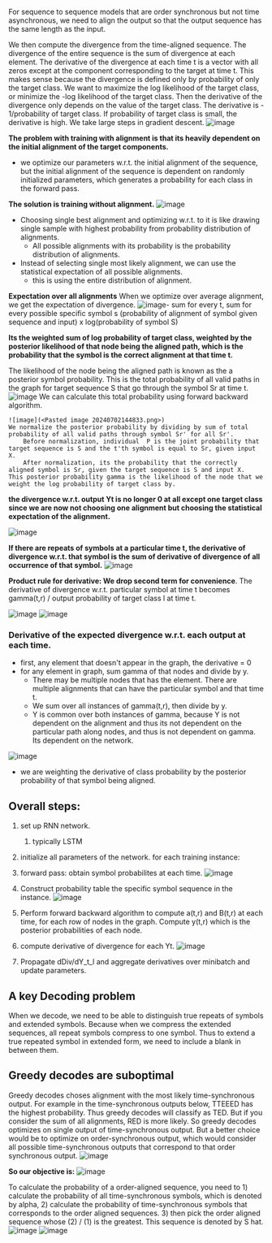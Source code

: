 For sequence to sequence models that are order synchronous but not time asynchronous, we need to align the output so that the output sequence has the same length as the input.

We then compute the divergence from the time-aligned sequence.
	The divergence of the entire sequence is the sum of divergence at each element.
	The derivative of the divergence at each time t is a vector with all zeros except at the component corresponding to the target at time t.
	This makes sense because the divergence is defined only by probability of only the target class. We want to maximize the log likelihood of the target class, or minimize the -log likelihood of the target class.
	Then the derivative of the divergence only depends on the value of the target class.
	The derivative is - 1/probability of target class.
		If probability of target class is small, the derivative is high. We take large steps in gradient descent.
![image](<Pasted image 20240702141726.png>)


**The problem with training with alignment is that its heavily dependent on the initial alignment of the target components.** 
- we optimize our parameters w.r.t. the initial alignment of the sequence, but the initial alignment of the sequence is dependent on randomly initialized parameters, which generates a probability for each class in the forward pass.


**The solution is training without alignment.**
![image](<Pasted image 20240702142611.png>)
- Choosing single best alignment and optimizing w.r.t. to it is like drawing single sample with highest probability from probability distribution of alignments.
	- All possible alignments with its probability is the probability distribution of alignments.
- Instead of selecting single most likely alignment, we can use the statistical expectation of all possible alignments.
	- this is using the entire distribution of alignment.


**Expectation over all alignments**
When we optimize over average alignment, we get the expectation of divergence. 
![image](<Pasted image 20240702143039.png>)- sum for every t,
	sum for every possible specific symbol s 
		(probability of alignment of symbol given sequence and input) x log(probability of symbol S)

**Its the weighted sum of log probability of target class, weighted by the posterior likelihood of that node being the aligned path, which is the probability that the symbol is the correct alignment at that time t.**

The likelihood of the node being the aligned path is known as the a posterior symbol probability.
	This is the total probability of all valid paths in the graph for target sequence S that go through the symbol Sr at time t. 
	![image](<Pasted image 20240702144602.png>)
	We can calculate this total probability using forward backward algorithm.

	![image](<Pasted image 20240702144833.png>)
	We normalize the posterior probability by dividing by sum of total probability of all valid paths through symbol Sr' for all Sr'. 
		Before normalization, individual  P is the joint probability that target sequence is S and the t'th symbol is equal to Sr, given input X.
		After normalization, its the probability that the correctly aligned symbol is Sr, given the target sequence is S and input X.
	This posterior probability gamma is the likelihood of the node that we weight the log probability of target class by.








**the divergence w.r.t. output Yt is no longer 0 at all except one target class since we are now not choosing one alignment but choosing the statistical expectation of the alignment.**
	
![image](<Pasted image 20240702145247.png>)



**If there are repeats of symbols at a particular time t, the derivative of divergence w.r.t. that symbol is the sum of derivative of divergence of all occurrence of that symbol.**
![image](<Pasted image 20240702145731.png>)




**Product rule for derivative: We drop second term for convenience**.
	The derivative of divergence w.r.t. particular symbol at time t becomes gamma(t,r) / output probability of target class l at time t. 

![image](<Pasted image 20240702145752.png>)
![image](<Pasted image 20240702145801.png>)
### Derivative of the expected divergence w.r.t. each output at each time.
- first, any element that doesn't appear in the graph, the derivative = 0
- for any element in graph, sum gamma of that nodes and divide by y.
	- There may be multiple nodes that has the element. There are multiple alignments that can have the particular symbol and that time t. 
	- We sum over all instances of gamma(t,r), then divide by y.
	- Y is common over both instances of gamma, because Y is not dependent on the alignment and thus its not dependent on the particular path along nodes, and thus is not dependent on gamma. Its dependent on the network.


![image](<Pasted image 20240702145849.png>)
- we are weighting the derivative of class probability by the posterior probability of that symbol being aligned.


## Overall steps:
1. set up RNN network.
	1. typically LSTM
2. initialize all parameters of the network.
for each training instance: 
3. forward pass: obtain symbol probabilites at each time.
![image](<Pasted image 20240702150934.png>)

4. Construct probability table the specific symbol sequence in the instance.
![image](<Pasted image 20240702151035.png>)
5. Perform forward backward algorithm to compute a(t,r) and B(t,r) at each time, for each row of nodes in the graph. Compute y(t,r) which is the posterior probabilities of each node.
6. compute derivative of divergence for each Yt.
	![image](<Pasted image 20240702151233.png>)

7. Propagate dDiv/dY_t_l and aggregate derivatives over minibatch and update parameters.


## A key Decoding problem
When we decode, we need to be able to distinguish true repeats of symbols and extended symbols.
	Because when we compress the extended sequences, all repeat symbols compress to one symbol.
	Thus to extend a true repeated symbol in extended form, we need to include a blank in between them.
	

## Greedy decodes are suboptimal
Greedy decodes choses alignment with the most likely time-synchronous output.
	For example in the time-synchronous outputs below, TTEEED has the highest probability. Thus greedy decodes will classify as TED.
	But if you consider the sum of all alignments, RED is more likely.
So greedy decodes optimizes on single output of time-synchronous output.
But a better choice would be to optimize on order-synchronous output, which would consider all possible time-synchronous outputs that correspond to that order synchronous output.
![image](<Pasted image 20240708085851.png>)

**So our objective is:**
![image](<Pasted image 20240708090709.png>)

To calculate the probability of a order-aligned sequence, you need to 1) calculate the probability of all time-synchronous symbols, which is denoted by alpha, 2) calculate the probability of time-synchronous symbols that corresponds to the order aligned sequences. 3) then pick the order aligned sequence whose (2) / (1) is the greatest. This sequence is denoted by S hat.
![image](<Pasted image 20240708091627.png>)
![image](<Pasted image 20240708091555.png>)

